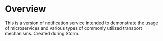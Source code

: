 # Overview

This is a version of notification service intended to demonstrate the usage of microservices
and various types of commonly utilized transport mechanisms. Created during Storm.

